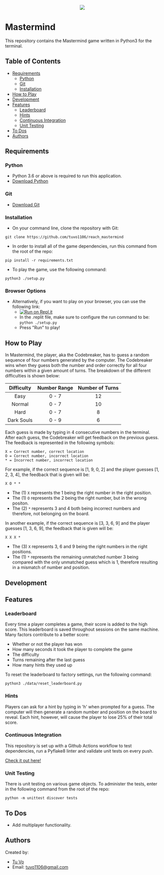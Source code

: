 <p align="center">
  <img src="https://miro.medium.com/max/700/0*4xohKyVpcqZPmT9y.png">
</p>

# Mastermind

This repository contains the Mastermind game written in Python3 for the terminal.

## Table of Contents

- [Requirements](#requirements)
  - [Python](#python)
  - [Git](#git)
  - [Installation](#installation)
- [How to Play](#how-to-play)
- [Development](#development)
- [Features](#features)
  - [Leaderboard](#leaderboard)
  - [Hints](#hints)
  - [Continuous Integration](#continuous-integration)
  - [Unit Testing](#unit-testing)
- [To Dos](#to-dos)
- [Authors](#authors)

## Requirements

### Python

- Python 3.6 or above is required to run this application.
- [Download Python](https://www.python.org/downloads/)

### Git

- [Download Git](https://git-scm.com/downloads)

### Installation

- On your command line, clone the repository with Git:

`git clone https://github.com/tuvo1106/reach_mastermind`

- In order to install all of the game dependencies, run this command from the root of the repo:

`pip install -r requirements.txt`

- To play the game, use the following command:

`python3 ./setup.py`

### Browser Options

- Alternatively, if you want to play on your browser, you can use the following link:
  - [![Run on Repl.it](https://repl.it/badge/github/tuvo1106/reach_mastermind)](https://repl.it/github/tuvo1106/reach_mastermind)
  - In the .replit file, make sure to configure the run command to be:
    `python ./setup.py`
  - Press "Run" to play!

## How to Play

In Mastermind, the player, aka the Codebreaker, has to guess a random
sequence of four numbers generated by the computer. The Codebreaker
wins when they guess both the number and order correctly for all four
numbers within a given amount of turns. The breakdown of the different
difficulties is shown below:

| Difficulty | Number Range | Number of Turns |
| :--------: | :----------: | :-------------: |
|    Easy    |    0 - 7     |       12        |
|   Normal   |    0 - 7     |       10        |
|    Hard    |    0 - 7     |        8        |
| Dark Souls |    0 - 9     |        6        |

Each guess is made by typing in 4 consecutive numbers in the terminal.
After each guess, the Codebreaker will get feedback on the previous
guess. The feedback is represented in the following symbols:

```
X = Correct number, correct location
O = Correct number, incorrect location
* = Incorrect number, incorrect location
```

For example, if the correct sequence is [1, 9, 0, 2] and the player guesses
[1, 2, 3, 4], the feedback that is given will be:

`X O * *`

- The (1) `X` represents the 1 being the right number in the right position.
- The (1) `O` represents the 2 being the right number, but in the wrong positon.
- The (2) `*` represents 3 and 4 both being incorrect numbers and therefore, not
  belonging on the board.

In another example, if the correct sequence is [3, 3, 6, 9] and the player
guesses [1, 3, 6, 9], the feedback that is given will be:

`X X X *`

- The (3) `X` represents 3, 6 and 9 being the right numbers in the right
  positions.
- The (1) `*` represents the remaining unmatched number 3 being compared with
  the only unmatched guess which is 1, therefore resulting in a mismatch of
  number and position.

## Development

## Features

### Leaderboard

Every time a player completes a game, their score is added to the high score.
This leaderboard is saved throughout sessions on the same machine. Many factors
contribute to a better score:

- Whether or not the player has won
- How many seconds it took the player to complete the game
- The difficulty
- Turns remaining after the last guess
- How many hints they used up

To reset the leaderboard to factory settings, run the following command:

`python3 ./data/reset_leaderboard.py`

### Hints

Players can ask for a hint by typing in 'h' when prompted for a guess. The
computer will then generate a random number and position on the board to
reveal.
Each hint, however, will cause the player to lose 25% of their total score.

### Continuous Integration

This repository is set up with a Github Actions workflow to test dependencies,
run a Pyflake8 linter and validate unit tests on every push.

[Check it out here!](./.github/workflows/mastermind.yml)

### Unit Testing

There is unit testing on various game objects. To administer the tests, enter
in the following command from the root of the repo:

`python -m unittest discover tests`

## To Dos

- Add multiplayer functionality.

## Authors

Created by:

- [Tu Vo](https://github.com/tuvo1106)
- Email: tuvo1106@gmail.com
